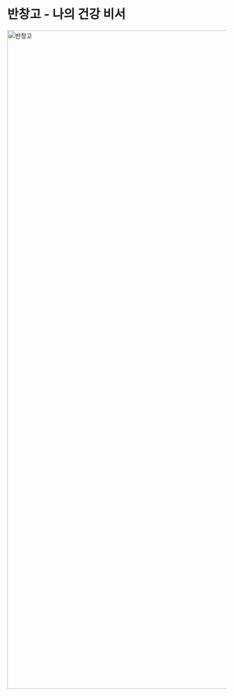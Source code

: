 #  반창고 - 나의 건강 비서

<img width="1514" alt="반창고" src="https://github.com/user-attachments/assets/6cdc565e-5a6e-44af-bd86-e2bc9f325538">
